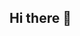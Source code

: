## Hi there 👋

<!--
**M4clara/M4clara** is a ✨ _special_ ✨ repository because its `README.md` (this file) appears on your GitHub profile.

 
 Boas vindas ao meu perfil🤗🩵
 meu nome é Maria Clara🐱

 
 estou estudando no Alura🫡
 Utilizo esse espaço para minha organização e compartilhamento dos meu projetos desenvolvidosu me desenvolvendo na linguagem JavaScript
 Você pode entrar em contato comigo 📫
 alurastartestudante@email.com
 

